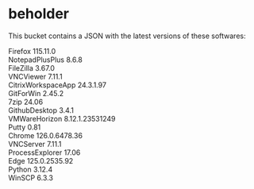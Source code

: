 # beholder
This bucket contains a JSON with the latest versions of these softwares:

Firefox            115.11.0         
NotepadPlusPlus    8.6.8            
FileZilla          3.67.0           
VNCViewer          7.11.1           
CitrixWorkspaceApp 24.3.1.97        
GitForWin          2.45.2           
7zip               24.06            
GithubDesktop      3.4.1            
VMWareHorizon      8.12.1.23531249  
Putty              0.81             
Chrome             126.0.6478.36    
VNCServer          7.11.1           
ProcessExplorer    17.06            
Edge               125.0.2535.92    
Python             3.12.4           
WinSCP             6.3.3            



